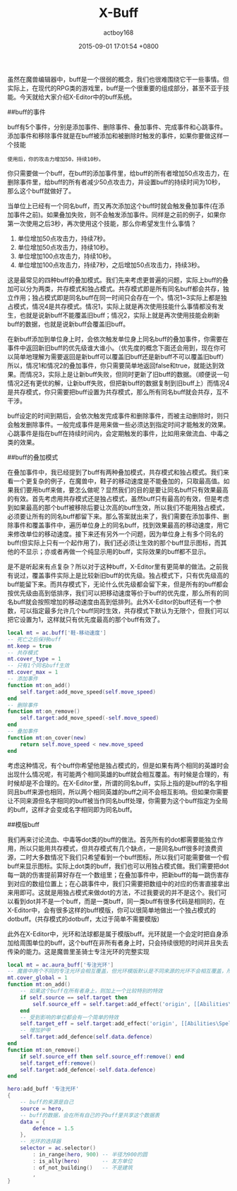 ﻿---
layout: post
title: "X-Buff"
date: 2015-09-01 17:01:54 +0800
comments: true
author: actboy168
categories: X-Editor
---

虽然在魔兽编辑器中，buff是一个很弱的概念，我们也很难围绕它干一些事情。但实际上，在现代的RPG类的游戏里，buff是一个很重要的组成部分，甚至不亚于技能。今天就给大家介绍X-Editor中的buff系统。

<!-- more -->

##buff的事件

buff有5个事件，分别是添加事件、删除事件、叠加事件、完成事件和心跳事件。添加事件和移除事件就是在buff被添加和被删除时触发的事件，如果你要做这样一个技能
```
使用后，你的攻击力增加50，持续10秒。
```
你只需要做一个buff，在buff的添加事件里，给buff的所有者增加50点攻击力，在删除事件里，给buff的所有者减少50点攻击力，并设置buff的持续时间为10秒，那么这个buff就做好了。

当单位上已经有一个同名buff，而又再次添加这个buff时就会触发叠加事件(在添加事件之前)。如果叠加失败，则不会触发添加事件。同样是之前的例子，如果你第一次使用之后3秒，再次使用这个技能，那么你希望发生什么事情？
1. 单位增加50点攻击力，持续7秒。
2. 单位增加50点攻击力，持续10秒。
3. 单位增加100点攻击力，持续10秒。
4. 单位增加100点攻击力，持续7秒，之后增加50点攻击力，持续3秒。

这是最常见的四种buff的叠加模式。我们先来考虑更普遍的问题，实际上buff的叠加可以分为两类，共存模式和独占模式。共存模式即是所有同名buff都会共存，独立作用；独占模式即是同名buff在同一时间只会存在一个。情况1~3实际上都是独占模式，情况4是共存模式。情况1，实际上就是再次使用技能什么事情都没有发生，也就是说新buff不能覆盖旧buff；情况2，实际上就是再次使用技能会刷新buff的数据，也就是说新buff会覆盖旧buff。

在新buff添加到单位身上时，会依次触发单位身上同名buff的叠加事件，你需要在事件中返回新旧buff的优先级谁大谁小。（优先度的概念下面还会用到，现在你可以简单地理解为需要返回是新buff可以覆盖旧buff还是新buff不可以覆盖旧buff）所以，情况1和情况2的叠加事件，你只需要简单地返回false和true，就能达到效果。而情况3，实际上是让新buff失败，但同时更新了旧buff的数据。（顺便说一句情况2还有更优的解，让新buff失败，但把新buff的数据复制到旧buff上）而情况4是共存模式，你只需要把buff设置为共存模式，那么所有同名buff就会共存，互不干涉。

buff设定的时间到期后，会依次触发完成事件和删除事件，而被主动删除时，则只会触发删除事件。一般完成事件是用来做一些必须达到指定时间才能触发的效果。心跳事件是指在buff在持续时间内，会定期触发的事件，比如用来做流血、中毒之类的效果。


##buff的叠加模式

在叠加事件中，我已经提到了buff有两种叠加模式，共存模式和独占模式。我们来看一个更复杂的例子，在魔兽中，鞋子的移动速度是不能叠加的，只取最高值。如果我们要用buff来做，要怎么做呢？显然我们的目的是要让同名buff只有效果最高的有效。首先考虑用共存模式还是独占模式，虽然buff只有最高的有效，但是考虑到如果最高的那个buff被移除后要让次高的buff生效，所以我们不能用独占模式，必须要让所有的同名buff都留下来。那么答案就出来了，我们需要在添加事件、删除事件和覆盖事件中，遍历单位身上的同名buff，找到效果最高的移动速度，用它来修改单位的移动速度。接下来还有另外一个问题，因为单位身上有多个同名的buff(但实际上只有一个起作用了)，我们还必须让生效的那个buff显示图标，而其他的不显示；亦或者再做一个纯显示用的buff，实际效果的buff都不显示。

是不是听起来有点复杂？所以对于这种buff，X-Editor里有更简单的做法。之前我有说过，覆盖事件实际上是比较新旧buff的优先级。独占模式下，只有优先级高的buff能留下来。而共存模式下，无论什么优先级都会留下来，但是所有的buff都会按优先级由高到低排序，我们可以把移动速度等价于buff的优先度，那么所有的同名buff就会按照增加的移动速度由高到低排列。此外X-Editor的buff还有一个参数，可以指定最多允许几个buff同时生效，共存模式下默认为无限个，但我们可以把它设置为1，这样就只有优先度最高的那个buff有效了。

``` lua
local mt = ac.buff['鞋-移动速度']
-- 死亡之后保持buff
mt.keep = true
-- 共存模式
mt.cover_type = 1
-- 只有1个同名buff生效
mt.cover_max = 1
-- 添加事件
function mt:on_add()
	self.target:add_move_speed(self.move_speed)
end
-- 删除事件
function mt:on_remove()
	self.target:add_move_speed(-self.move_speed)
end
-- 叠加事件
function mt:on_cover(new)
	return self.move_speed < new.move_speed
end
```

考虑这种情况，有个buff你希望他是独占模式的，但是如果有两个相同的英雄时会出现什么情况呢，有可能两个相同英雄的buff就会相互覆盖。有时候是合理的，有时候却是不合理的。在X-Editor里，所谓的同名buff，实际上指的是buff的名字相同且buff来源也相同，所以两个相同英雄的buff之间不会相互影响。但如果你需要让不同来源但名字相同的buff被当作同名buff处理，你需要为这个buff指定为全局的buff，这样才会变成名字相同即为同名buff。

##模版buff

我们再来讨论流血、中毒等dot类的buff的做法。首先所有的dot都需要能独立作用，所以只能用共存模式，但共存模式有几个缺点，一是同名buff很多时浪费资源，二时大多数情况下我们只希望看到一个buff图标，所以我们可能需要做一个假buff来显示图标。实际上dot类的buff，我们也可以用独占模式做。我们需要把dot每一跳的伤害提前算好存在一个数组里；在叠加事件中，把新buff的每一跳伤害存到对应的数组位置上；在心跳事件中，我们只需要把数组中的对应的伤害直接拿出来用即可。这就是用独占模式来做dot的方法，不过我要说的并不是这个。我们可以看到dot并不是一个buff，而是一类buff，同一类buff有很多代码是相同的，在X-Editor中，会有很多这样的buff模版，你可以很简单地做出一个独占模式的dotbuff。(共存模式的dotbuff，太过于简单不需要模版)

此外在X-Editor中，光环和法球都是属于模版buff。光环就是一个会定时把自身添加给周围单位的buff，这个buff在非所有者身上时，只会持续很短的时间并且失去传染的能力。这是魔兽里圣骑士专注光环的完整实现


``` lua
local mt = ac.aura_buff['专注光环']
-- 魔兽中两个不同的专注光环会相互覆盖，但光环模版默认是不同来源的光环不会相互覆盖，所以要将这个buff改为全局buff。
mt.cover_global = 1
function mt:on_add()
	-- 如果这个buff在所有者身上，则加上一个比较特别的特效
	if self.source == self.target then
		self.source_eff = self.target:add_effect('origin', [[Abilities\Spells\Human\DevotionAura\DevotionAura.mdl]])
	end
	-- 受到影响的单位都会有一个简单的特效
	self.target_eff = self.target:add_effect('origin', [[Abilities\Spells\Other\GeneralAuraTarget\GeneralAuraTarget.mdl]])
	-- 增加护甲
	self.target:add_defence(self.data.defence)
end
function mt:on_remove()
	if self.source_eff then self.source_eff:remove() end
	self.target_eff:remove()
	self.target:add_defence(-self.data.defence)
end

hero:add_buff '专注光环'
{
	-- buff的来源是自己
	source = hero,
	-- buff的数据，会在所有自己的子buff里共享这个数据表
	data = {
		defence = 1.5
	},
	-- 光环的选择器
	selector = ac.selector()
		: in_range(hero, 900) -- 半径为900的圆
		: is_ally(hero)       -- 友方单位
		: of_not_building()   -- 不是建筑
		,
}
```
